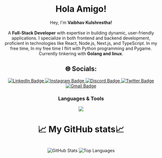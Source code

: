 <div align="center">

# Hola Amigo!

Hey, I'm <strong>Vaibhav Kulshrestha!</strong>
<br><br>
A <strong>Full-Stack Developer</strong> with expertise in building dynamic, user-friendly applications. I specialize in both frontend and backend development, proficient in technologies like React, Node.js, Next.js, and TypeScript. In my free time, In my free time I flirt with Python programming and Pygame. Currently tinkering with <Strong>Golang and linux</strong>.

  ## 🌐 Socials:

<p align="center">
  <a href="https://linkedin.com/in/vaibhav-kulshrestha-053924283">
    <img src="https://img.shields.io/badge/LinkedIn-%230077B5.svg?logo=linkedin&logoColor=white" alt="LinkedIn Badge"/>
  </a>
  <a href="https://instagram.com/Potato_o_0">
    <img src="https://img.shields.io/badge/Instagram-%23E4405F.svg?logo=instagram&logoColor=white" alt="Instagram Badge"/>
  </a>
  <a href="https://discord.com/users/ÂLphA">
    <img src="https://img.shields.io/badge/Discord-%237289DA.svg?logo=discord&logoColor=white" alt="Discord Badge"/>
  </a>
  <a href="https://twitter.com/Vaibhav_1208">
    <img src="https://img.shields.io/badge/Twitter-%231DA1F2.svg?logo=twitter&logoColor=white" alt="Twitter Badge"/>
  </a>
  <a href="mailto:vaibhavkulshrestha55@gmail.com">
    <img src="https://img.shields.io/badge/Gmail-D14836.svg?logo=gmail&logoColor=white" alt="Gmail Badge"/>
  </a>
</p>

<h3 align="center">Languages & Tools</h3>
<p align="center"> 
<img src="https://skillicons.dev/icons?i=react,nodejs,html,js,css,bootstrap,sass,tailwind,firebase,threejs,ts,vite,mongodb,wordpress,python,c,cpp,babel,figma,bash,vscode,jenkins,express,git,nextjs,vue,npm,postgres,postman,redis,mysql,vercel&perline=8&theme=dark" />
</p>





# 📈 My GitHub stats📈
<div style="display: flex; flex-direction: row; justify-content: center; align-items: center; gap: 10px;">
  

  
  ![GitHub Stats](https://github-readme-stats.vercel.app/api?username=Vaibhavkulshrestha12&show_icons=true&theme=radical)
  <img src="https://github-readme-stats.vercel.app/api/top-langs/?username=Vaibhavkulshrestha12&theme=dark&hide_border=false&include_all_commits=false&count_private=false&layout=compact" alt="Top Languages" />
</div>




